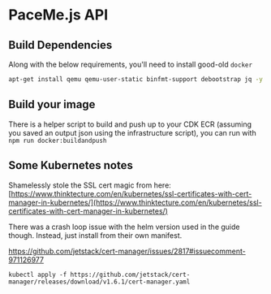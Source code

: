 # PaceMe.js API

## Build Dependencies

Along with the below requirements, you'll need to install good-old `docker`

```bash
apt-get install qemu qemu-user-static binfmt-support debootstrap jq -y
```

## Build your image

There is a helper script to build and push up to your CDK ECR (assuming you saved an output json using the infrastructure script), you can run with `npm run docker:buildandpush`

## Some Kubernetes notes

Shamelessly stole the SSL cert magic from here: [https://www.thinktecture.com/en/kubernetes/ssl-certificates-with-cert-manager-in-kubernetes/](https://www.thinktecture.com/en/kubernetes/ssl-certificates-with-cert-manager-in-kubernetes/)

There was a crash loop issue with the helm version used in the guide though. Instead, just install from their own manifest.

https://github.com/jetstack/cert-manager/issues/2817#issuecomment-971126977

`kubectl apply -f https://github.com/jetstack/cert-manager/releases/download/v1.6.1/cert-manager.yaml`